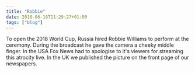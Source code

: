 ```yaml
---
title: "Robbie"
date: 2018-06-16T21:29:27+01:00
tags: ["blog"]
---
```


To open the 2018 World Cup, Russia hired Robbie Williams to  perform at the ceremony. During the broadcast he gave the camera a cheeky middle finger. In the USA Fox News had to apologise to it's viewers for streaming this atrocity live. In the UK we published the picture on the front page of our newspapers.
